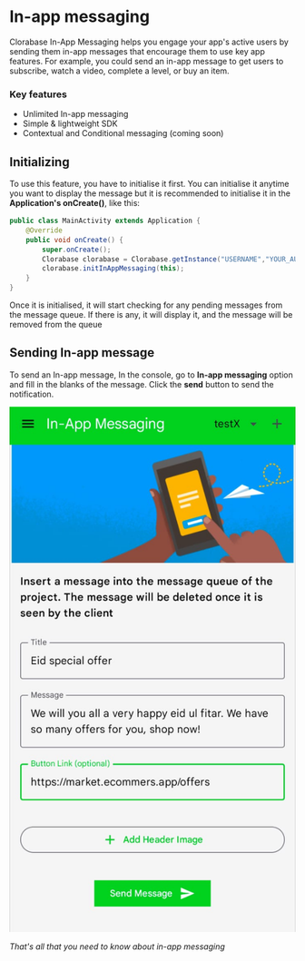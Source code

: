 # In-app messaging

Clorabase In-App Messaging helps you engage your app's active users by sending them in-app messages that encourage them to use key app features. For example, you could send an in-app message to get users to subscribe, watch a video, complete a level, or buy an item.  

### Key features

*   Unlimited In-app messaging
*   Simple & lightweight SDK
*   Contextual and Conditional messaging (coming soon)

  

## Initializing

To use this feature, you have to initialise it first. You can initialise it anytime you want to display the message but it is recommended to initialise it in the **Application's onCreate()**, like this:

```java
public class MainActivity extends Application {
    @Override
    public void onCreate() {
        super.onCreate();
        Clorabase clorabase = Clorabase.getInstance("USERNAME","YOUR_AUTH_TOKEN", "PROJECT_NAME");
        clorabase.initInAppMessaging(this);
    }
}
```

Once it is initialised, it will start checking for any pending messages from the message queue. If there is any, it will display it, and the message will be removed from the queue  
  

## Sending In-app message

To send an In-app message, In the console, go to **In-app messaging** option and fill in the blanks of the message. Click the **send** button to send the notification.  
  
![In-app](/docs/pictures/in-app.jpg)  
  
_That's all that you need to know about in-app messaging_
